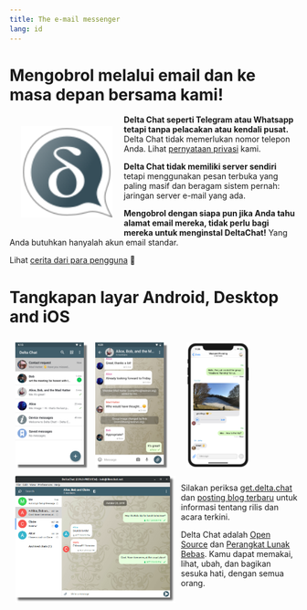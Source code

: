 ```yaml
---
title: The e-mail messenger
lang: id
---
```


# Mengobrol melalui email dan ke masa depan bersama kami!

<img src="../assets/logos/delta-chat.svg" width="160" style="float: left; margin: 20px;" />

**Delta Chat seperti Telegram atau Whatsapp tetapi tanpa pelacakan atau kendali pusat.**
Delta Chat tidak memerlukan nomor telepon Anda. Lihat [pernyataan privasi](gdpr) kami.

**Delta Chat tidak memiliki server sendiri** tetapi menggunakan pesan terbuka yang paling masif dan beragam
sistem pernah: jaringan server e-mail yang ada.

**Mengobrol dengan siapa pun jika Anda tahu alamat email mereka, tidak perlu bagi mereka untuk menginstal DeltaChat!**
Yang Anda butuhkan hanyalah akun email standar.

Lihat [cerita dari para pengguna](user-voices) 📣


# Tangkapan layar Android, Desktop and iOS 

<img src="../assets/blog/screenshots/2019-12-17-delta-chat-google-play-release-chat-list-light.png" width="120" 
style="float: left; margin: 10px;display: block;box-shadow: 5px 5px 2px #777;" /> 
<img src="../assets/blog/screenshots/2019-12-17-delta-chat-google-play-release-group-light.png" width="120" 
style="float: left; margin: 10px;display: block;box-shadow: 5px 5px 2px #777;" /> 

<img src="../assets/blog/desktop-screenshot.png" width="280" style="float:left; margin: 10px" /> 

<img src="../assets/blog/screenshots/2020-01-09-delta-chat-iOS-weekend-group-chat.png" width="110" style="margin: 10px" /> 

Silakan periksa [get.delta.chat](https://get.delta.chat) dan [posting blog terbaru](blog)
untuk informasi tentang rilis dan acara terkini.

Delta Chat adalah [Open Source](https://en.wikipedia.org/wiki/Open-source_software)
dan [Perangkat Lunak Bebas](https://en.wikipedia.org/wiki/Free_software).  Kamu dapat memakai,
lihat, ubah, dan bagikan sesuka hati, dengan semua orang.
